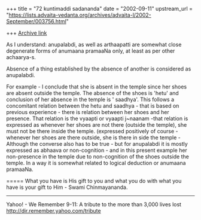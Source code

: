 +++
title = "72 kuntimaddi sadananda"
date = "2002-09-11"
upstream_url = "https://lists.advaita-vedanta.org/archives/advaita-l/2002-September/003756.html"

+++
[Archive link](https://lists.advaita-vedanta.org/archives/advaita-l/2002-September/003756.html)

As I understand:
anupalabdi, as well as arthaapatti are somewhat close degenerate
forms of anumaana pramaaNa only, at least as per other achaarya-s.

Absence of a thing established by the absence of another is
considered as anupalabdi.

For example - I conclude that she is absent in the temple since her
shoes are absent outside the temple. The absence of the shoes is
'hetu' and conclusion of her absence in the temple  is ' saadhya'.
This follows a concomitant relation between the hetu and saadhya -
that is based on previous experience - there is relation between her
shoes and her presence.  That relation is the vyaapti or vyaapti
j~naanam -that relation is expressed as whenever her shoes are not
there (outside the temple), she must not be there inside the temple.
(expressed positively of course - whenever her shoes are there
outside, she is there in side the temple - Although the converse also
has to be true - but for anupalabdi it is mostly expressed as abhaava
or non-cognition - and in this present example her non-presence in
the temple due to non-cognition of the shoes outside the temple. In a
way it is somewhat related to logical deduction or anumaana pramaaNa.



=====
What you have is His gift to you and what you do with what you have is your gift to Him - Swami Chinmayananda.

__________________________________________________
Yahoo! - We Remember
9-11: A tribute to the more than 3,000 lives lost
http://dir.remember.yahoo.com/tribute

